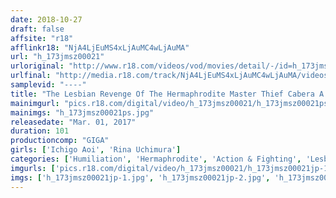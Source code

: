 ```yaml
---
date: 2018-10-27
draft: false
affsite: "r18"
afflinkr18: "NjA4LjEuMS4xLjAuMC4wLjAuMA"
url: "h_173jmsz00021"
urloriginal: "http://www.r18.com/videos/vod/movies/detail/-/id=h_173jmsz00021"
urlfinal: "http://media.r18.com/track/NjA4LjEuMS4xLjAuMC4wLjAuMA/videos/vod/movies/detail/-/id=h_173jmsz00021"
samplevid: "----"
title: "The Lesbian Revenge Of The Hermaphrodite Master Thief Cabera A Story Of Complete Failure"
mainimgurl: "pics.r18.com/digital/video/h_173jmsz00021/h_173jmsz00021ps.jpg"
mainimgs: "h_173jmsz00021ps.jpg"
releasedate: "Mar. 01, 2017"
duration: 101
productioncomp: "GIGA"
girls: ['Ichigo Aoi', 'Rina Uchimura']
categories: ['Humiliation', 'Hermaphrodite', 'Action & Fighting', 'Lesbian', 'Special Effects']
imgurls: ['pics.r18.com/digital/video/h_173jmsz00021/h_173jmsz00021jp-1.jpg', 'pics.r18.com/digital/video/h_173jmsz00021/h_173jmsz00021jp-2.jpg', 'pics.r18.com/digital/video/h_173jmsz00021/h_173jmsz00021jp-3.jpg', 'pics.r18.com/digital/video/h_173jmsz00021/h_173jmsz00021jp-4.jpg', 'pics.r18.com/digital/video/h_173jmsz00021/h_173jmsz00021jp-5.jpg', 'pics.r18.com/digital/video/h_173jmsz00021/h_173jmsz00021jp-6.jpg', 'pics.r18.com/digital/video/h_173jmsz00021/h_173jmsz00021jp-7.jpg', 'pics.r18.com/digital/video/h_173jmsz00021/h_173jmsz00021jp-8.jpg', 'pics.r18.com/digital/video/h_173jmsz00021/h_173jmsz00021jp-9.jpg', 'pics.r18.com/digital/video/h_173jmsz00021/h_173jmsz00021jp-10.jpg', 'pics.r18.com/digital/video/h_173jmsz00021/h_173jmsz00021jp-11.jpg', 'pics.r18.com/digital/video/h_173jmsz00021/h_173jmsz00021jp-12.jpg', 'pics.r18.com/digital/video/h_173jmsz00021/h_173jmsz00021jp-13.jpg', 'pics.r18.com/digital/video/h_173jmsz00021/h_173jmsz00021jp-14.jpg', 'pics.r18.com/digital/video/h_173jmsz00021/h_173jmsz00021jp-15.jpg', 'pics.r18.com/digital/video/h_173jmsz00021/h_173jmsz00021jp-16.jpg', 'pics.r18.com/digital/video/h_173jmsz00021/h_173jmsz00021jp-17.jpg', 'pics.r18.com/digital/video/h_173jmsz00021/h_173jmsz00021jp-18.jpg', 'pics.r18.com/digital/video/h_173jmsz00021/h_173jmsz00021jp-19.jpg', 'pics.r18.com/digital/video/h_173jmsz00021/h_173jmsz00021jp-20.jpg']
imgs: ['h_173jmsz00021jp-1.jpg', 'h_173jmsz00021jp-2.jpg', 'h_173jmsz00021jp-3.jpg', 'h_173jmsz00021jp-4.jpg', 'h_173jmsz00021jp-5.jpg', 'h_173jmsz00021jp-6.jpg', 'h_173jmsz00021jp-7.jpg', 'h_173jmsz00021jp-8.jpg', 'h_173jmsz00021jp-9.jpg', 'h_173jmsz00021jp-10.jpg', 'h_173jmsz00021jp-11.jpg', 'h_173jmsz00021jp-12.jpg', 'h_173jmsz00021jp-13.jpg', 'h_173jmsz00021jp-14.jpg', 'h_173jmsz00021jp-15.jpg', 'h_173jmsz00021jp-16.jpg', 'h_173jmsz00021jp-17.jpg', 'h_173jmsz00021jp-18.jpg', 'h_173jmsz00021jp-19.jpg', 'h_173jmsz00021jp-20.jpg']
---
```

